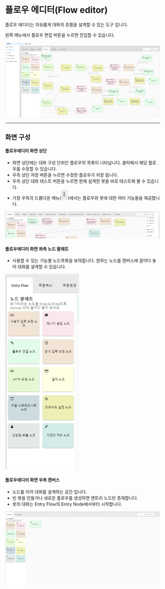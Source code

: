 # 플로우 에디터\(Flow editor\)

플로우 에디터는 자유롭게 대화의 흐름을 설계할 수 있는 도구 입니다.

왼쪽 메뉴에서 플로우 편집 버튼을 누르면 진입할 수 있습니다.

![](/assets/builder_overview.png)

---

## 화면 구성

#### 플로우에디터 화면 상단

* 화면 상단에는 대화 구성 단위인 플로우의 목록이 나타납니다. 클릭해서 해당 플로우를 수정할 수 있습니다.
* 우측 상단 저장 버튼을 누르면 수정한 플로우가 저장 됩니다. 
* 우측 상단 대화 테스트 버튼을 누르면 현재 설계한 봇을 바로 테스트해 볼 수 있습니다.
* 가장 우측의 드롭다운 메뉴\(![](/assets/dropdown.png)\)에서는 플로우와 봇에 대한 여러 기능들을 제공합니다.

![](/assets/builder_flow_editor_toolbar.png)

#### 플로우에디터 화면 좌측 노드 팔레트

* 사용할 수 있는 기능별 노드목록을 보여줍니다. 원하는 노드를 캔버스에 끌어다 놓아 대화를 설계할 수 있습니다.

![](/assets/builder_flow_editor_nodes.png)

#### 플로우에디터 화면 우측 캔버스

* 노드를 이어 대화를 설계하는 공간 입니다. 
* 빈 봇을 만들거나 새로운 플로우를 생성하면 엔트리 노드만 존재합니다.
* 봇의 대화는 Entry Flow의 Entry Node에서부터 시작합니다.

![](/assets/builder_flow_editor_canvas.png)

